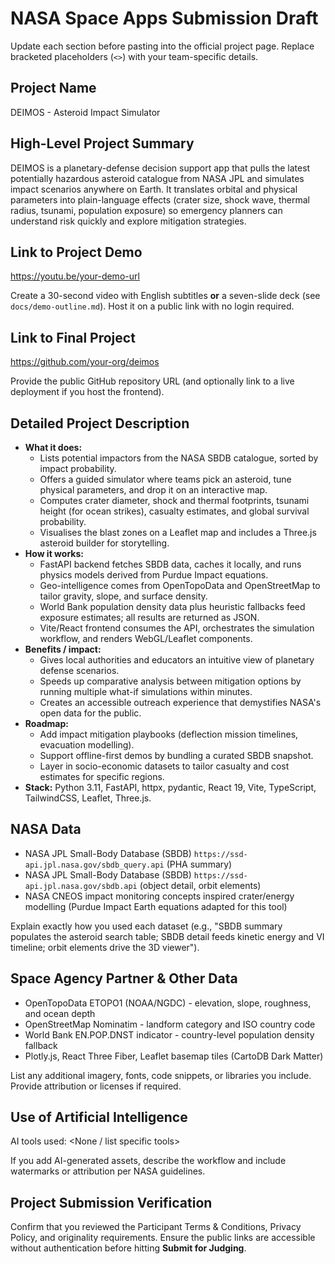 # NASA Space Apps Submission Draft

Update each section before pasting into the official project page. Replace bracketed placeholders (`<>`) with your team-specific details.

## Project Name
DEIMOS - Asteroid Impact Simulator

## High-Level Project Summary
DEIMOS is a planetary-defense decision support app that pulls the latest potentially hazardous asteroid catalogue from NASA JPL and simulates impact scenarios anywhere on Earth. It translates orbital and physical parameters into plain-language effects (crater size, shock wave, thermal radius, tsunami, population exposure) so emergency planners can understand risk quickly and explore mitigation strategies.

## Link to Project Demo
<https://youtu.be/your-demo-url>

Create a 30-second video with English subtitles **or** a seven-slide deck (see `docs/demo-outline.md`). Host it on a public link with no login required.

## Link to Final Project
<https://github.com/your-org/deimos>

Provide the public GitHub repository URL (and optionally link to a live deployment if you host the frontend).

## Detailed Project Description
- **What it does:**
  - Lists potential impactors from the NASA SBDB catalogue, sorted by impact probability.
  - Offers a guided simulator where teams pick an asteroid, tune physical parameters, and drop it on an interactive map.
  - Computes crater diameter, shock and thermal footprints, tsunami height (for ocean strikes), casualty estimates, and global survival probability.
  - Visualises the blast zones on a Leaflet map and includes a Three.js asteroid builder for storytelling.
- **How it works:**
  - FastAPI backend fetches SBDB data, caches it locally, and runs physics models derived from Purdue Impact equations.
  - Geo-intelligence comes from OpenTopoData and OpenStreetMap to tailor gravity, slope, and surface density.
  - World Bank population density data plus heuristic fallbacks feed exposure estimates; all results are returned as JSON.
  - Vite/React frontend consumes the API, orchestrates the simulation workflow, and renders WebGL/Leaflet components.
- **Benefits / impact:**
  - Gives local authorities and educators an intuitive view of planetary defense scenarios.
  - Speeds up comparative analysis between mitigation options by running multiple what-if simulations within minutes.
  - Creates an accessible outreach experience that demystifies NASA's open data for the public.
- **Roadmap:**
  - Add impact mitigation playbooks (deflection mission timelines, evacuation modelling).
  - Support offline-first demos by bundling a curated SBDB snapshot.
  - Layer in socio-economic datasets to tailor casualty and cost estimates for specific regions.
- **Stack:** Python 3.11, FastAPI, httpx, pydantic, React 19, Vite, TypeScript, TailwindCSS, Leaflet, Three.js.

## NASA Data
- NASA JPL Small-Body Database (SBDB) `https://ssd-api.jpl.nasa.gov/sbdb_query.api` (PHA summary)
- NASA JPL Small-Body Database (SBDB) `https://ssd-api.jpl.nasa.gov/sbdb.api` (object detail, orbit elements)
- NASA CNEOS impact monitoring concepts inspired crater/energy modelling (Purdue Impact Earth equations adapted for this tool)

Explain exactly how you used each dataset (e.g., "SBDB summary populates the asteroid search table; SBDB detail feeds kinetic energy and VI timeline; orbit elements drive the 3D viewer").

## Space Agency Partner & Other Data
- OpenTopoData ETOPO1 (NOAA/NGDC) - elevation, slope, roughness, and ocean depth
- OpenStreetMap Nominatim - landform category and ISO country code
- World Bank EN.POP.DNST indicator - country-level population density fallback
- Plotly.js, React Three Fiber, Leaflet basemap tiles (CartoDB Dark Matter)

List any additional imagery, fonts, code snippets, or libraries you include. Provide attribution or licenses if required.

## Use of Artificial Intelligence
AI tools used: <None / list specific tools>

If you add AI-generated assets, describe the workflow and include watermarks or attribution per NASA guidelines.

## Project Submission Verification
Confirm that you reviewed the Participant Terms & Conditions, Privacy Policy, and originality requirements. Ensure the public links are accessible without authentication before hitting **Submit for Judging**.

